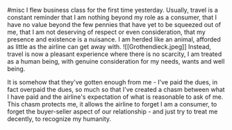 #misc 
I flew business class for the first time yesterday. Usually, travel is a constant reminder that I am nothing beyond my role as a consumer, that I have no value beyond the few pennies that have yet to be squeezed out of me, that I am not deserving of respect or even consideration, that my presence and existence is a nuisance. I am herded like an animal, afforded as little as the airline can get away with.
![[Grothendieck.jpeg]]
Instead, travel is now a pleasant experience where there is no scarcity, I am treated as a human being, with genuine consideration for my needs, wants and well being.

It is somehow that they've gotten enough from me - I've paid the dues, in fact overpaid the dues, so much so that I've created a chasm between what I have paid and the airline's expectation of what is reasonable to ask of me. This chasm protects me, it allows the airline to forget I am a consumer, to forget the buyer-seller aspect of our relationship - and just try to treat me decently, to recognize my humanity. 